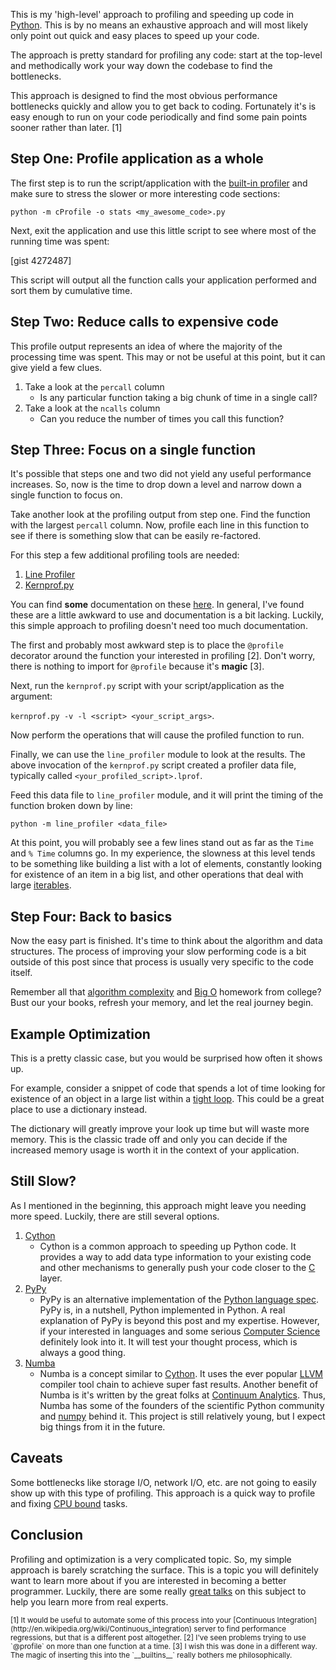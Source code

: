 This is my 'high-level' approach to profiling and speeding up code in
[Python](http://python.org). This is by no means an exhaustive approach and
will most likely only point out quick and easy places to speed up your code.

The approach is pretty standard for profiling any code: start at the
top-level and methodically work your way down the codebase to find the
bottlenecks.

This approach is designed to find the most obvious performance bottlenecks
quickly and allow you to get back to coding. Fortunately it's is easy enough
to run on your code periodically and find some pain points sooner rather than
later. [1]

## Step One: Profile application as a whole

The first step is to run the script/application with the
[built-in profiler](http://docs.python.org/2/library/profile.html#module-cProfile)
and make sure to stress the slower or more interesting code sections:

`python -m cProfile -o stats <my_awesome_code>.py`

Next, exit the application and use this little script to see where most of the
running time was spent:

[gist 4272487]

This script will output all the function calls your application performed and
sort them by cumulative time.

## Step Two: Reduce calls to expensive code

This profile output represents an idea of where the majority of the processing
time was spent. This may or not be useful at this point, but it can give yield
a few clues.

1. Take a look at the `percall` column
    - Is any particular function taking a big chunk of time in a single call?
2. Take a look at the `ncalls` column
    - Can you reduce the number of times you call this function?

## Step Three: Focus on a single function

It's possible that steps one and two did not yield any useful performance
increases. So, now is the time to drop down a level and narrow down a single
function to focus on.

Take another look at the profiling output from step one. Find the function
with the largest `percall` column. Now, profile each line in this function to
see if there is something slow that can be easily re-factored.

For this step a few additional profiling tools are needed:

1. [Line Profiler](http://pypi.python.org/pypi/line_profiler)
2. [Kernprof.py](http://packages.python.org/line_profiler/kernprof.py)

You can find **some** documentation on these
[here](http://packages.python.org/line_profiler/). In general, I've found
these are a little awkward to use and documentation is a bit lacking. Luckily,
this simple approach to profiling doesn't need too much documentation.

The first and probably most awkward step is to place the `@profile` decorator
around the function your interested in profiling [2]. Don't worry, there is
nothing to import for `@profile` because it's **magic** [3].

Next, run the `kernprof.py` script with your script/application as the
argument:

`kernprof.py -v -l <script> <your_script_args>`.

Now perform the operations that will cause the profiled function to run.

Finally, we can use the `line_profiler` module to look at the results. The
above invocation of the `kernprof.py` script created a profiler data file,
typically called `<your_profiled_script>.lprof`.

Feed this data file to `line_profiler` module, and it will print the timing of
the function broken down by line:

`python -m line_profiler <data_file>`

At this point, you will probably see a few lines stand out as far as the
`Time` and `% Time` columns go. In my experience, the slowness at this level
tends to be something like building a list with a lot of elements, constantly
looking for existence of an item in a big list, and other operations that deal
with large [iterables](http://docs.python.org/2/glossary.html#term-iterable).

## Step Four: Back to basics

Now the easy part is finished. It's time to think about the algorithm and
data structures. The process of improving your slow performing code is a bit
outside of this post since that process is usually very specific to the code
itself.

Remember all that
[algorithm complexity](http://en.wikipedia.org/wiki/Analysis_of_algorithms) and
[Big O](http://en.wikipedia.org/wiki/Big_O_notation) homework from college?
Bust our your books, refresh your memory, and let the real journey begin.

## Example Optimization

This is a pretty classic case, but you would be surprised how often it shows
up.

For example, consider a snippet of code that spends a lot of time looking for
existence of an object in a large list within a
[tight loop](http://stackoverflow.com/questions/2212973/what-is-a-tight-loop).
This could be a great place to use a dictionary instead.

The dictionary will greatly improve your look up time but will waste more
memory. This is the classic trade off and only you can decide if the increased
memory usage is worth it in the context of your application.


## Still Slow?

As I mentioned in the beginning, this approach might leave you needing more
speed. Luckily, there are still several options.

1. [Cython](http://www.cython.org/)
    - Cython is a common approach to speeding up Python code. It provides a
      way to add data type information to your existing code and other
      mechanisms to generally push your code closer to the
      [C](http://en.wikipedia.org/wiki/C_(programming_language)) layer.
2. [PyPy](http://pypy.org/)
    - PyPy is an alternative implementation of the [Python language
      spec](http://docs.python.org/2/reference/). PyPy is, in a nutshell,
      Python implemented in Python. A real explanation of PyPy is beyond this
      post and my expertise. However, if your interested in languages and some
      serious [Computer Science](http://en.wikipedia.org/wiki/Computer_science)
      definitely look into it. It will test your thought process, which is
      always a good thing.
3. [Numba](https://github.com/numba/numba)
    - Numba is a concept similar to [Cython](http://www.cython.org/). It uses
      the ever popular [LLVM](http://llvm.org/) compiler tool chain to achieve
      super fast results. Another benefit of Numba is it's written by the
      great folks at [Continuum Analytics](http://continuum.io/). Thus, Numba
      has some of the founders of the scientific Python community and
      [numpy](http://docs.scipy.org/doc/) behind it. This project is still
      relatively young, but I expect big things from it in the future.

## Caveats

Some bottlenecks like storage I/O, network I/O, etc. are not going to easily
show up with this type of profiling. This approach is a quick way to profile
and fixing [CPU bound](http://en.wikipedia.org/wiki/CPU_bound) tasks.

## Conclusion

Profiling and optimization is a very complicated topic. So, my simple approach
is barely scratching the surface. This is a topic you will definitely want to
learn more about if you are interested in becoming a better programmer.
Luckily, there are some really
[great talks](http://pyvideo.org/search?models=videos.video&q=profiling) on
this subject to help you learn more from real experts.

<small>
[1] It would be useful to automate some of this process into your
[Continuous Integration](http://en.wikipedia.org/wiki/Continuous_integration)
server to find performance regressions, but that is a different post
altogether.
</small>

<small>
[2] I've seen problems trying to use `@profile` on more than one function at a
time.
</small>

<small>
[3] I wish this was done in a different way. The magic of inserting this into
the `__builtins__` really bothers me philosophically.
</small>

